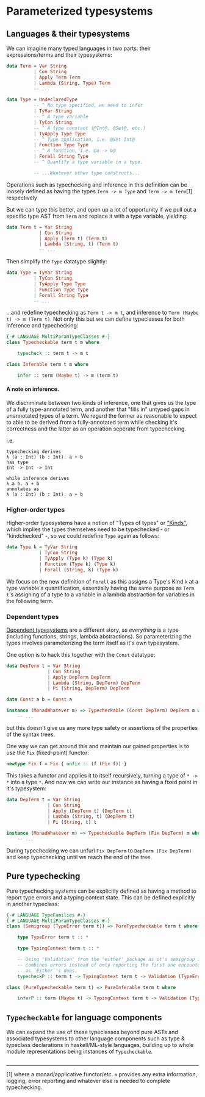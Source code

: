 # Parameterized typesystems

## Languages & their typesystems

We can imagine many typed languages in two parts: their expressions/terms and their typesystems:

```haskell
data Term = Var String
          | Con String
          | Apply Term Term
          | Lambda (String, Type) Term
          -- ...

data Type = UndeclaredType
          -- ^ No type specified, we need to infer
          | TyVar String
          -- ^ A type variable
          | TyCon String
          -- ^ A type constant (@Int@, @Set@, etc.)
          | TyApply Type Type
          -- ^ Type application, i.e. @Set Int@
          | Function Type Type
          -- ^ A function, i.e. @a -> b@
          | Forall String Type
          -- ^ Quantify a type variable in a type.

          -- ...Whatever other type constructs...
```

Operations such as typechecking and inference in this definition can be loosely defined as having the types `Term -> m Type` and `Term -> m Term`[1] respectively

But we can type this better, and open up a lot of opportunity if we pull out a specific type AST from `Term` and replace it with a type variable, yielding:

```haskell
data Term t = Var String
            | Con String
            | Apply (Term t) (Term t)
            | Lambda (String, t) (Term t)
            -- ...
```

Then simplify the `Type` datatype slightly:

```haskell
data Type = TyVar String
          | TyCon String
          | TyApply Type Type
          | Function Type Type
          | Forall String Type
          -- ...
```

...and redefine typechecking as `Term t -> m t`, and inference to `Term (Maybe t) -> m (Term t)`. Not only this but we can define typeclasses for both inference and typechecking:

```haskell
{-# LANGUAGE MultiParamTypeClasses #-}
class Typecheckable term t m where

    typecheck :: term t -> m t

class Inferable term t m where

    infer :: term (Maybe t) -> m (term t)
```
#### A note on inference.

We discriminate between two kinds of inference, one that gives us the type of a fully type-annotated term, and another that "fills in" untyped gaps in unannotated types of a term. We regard the former as reasonable to expect to able to be derived from a fully-annotated term while checking it's correctness and the latter as an operation seperate from typechecking.

i.e.

```
typechecking derives  
λ (a : Int) (b : Int). a + b
has type
Int -> Int -> Int

while inference derives
λ a b. a + b
annotates as
λ (a : Int) (b : Int). a + b
```

### Higher-order types

Higher-order typesystems have a notion of "Types of types" or ["Kinds"](https://en.wikipedia.org/wiki/Kind_(type_theory)), which implies the types themselves need to be typechecked - or "kindchecked" -, so we could redefine `Type` again as follows:

```haskell
data Type k = TyVar String
            | TyCon String
            | TyApply (Type k) (Type k)
            | Function (Type k) (Type k)
            | Forall (String, k) (Type k)
```

We focus on the new definition of `Forall` as this assigns a Type's Kind `k` at a type variable's quantification, essentially having the same purpose as `Term t`'s assigning of a type to a variable in a lambda abstraction for variables in the following term.

### Dependent types

[Dependent typesystems](https://en.wikipedia.org/wiki/Dependent_type) are a different story, as _everything_ is a type (including functions, strings, lambda abstractions). So parameterizing the types involves parameterizing the term itself as it's own typesystem.

One option is to hack this together with the `Const` datatype:

```haskell
data DepTerm t = Var String
               | Con String
               | Apply DepTerm DepTerm
               | Lambda (String, DepTerm) DepTerm
               | Pi (String, DepTerm) DepTerm

data Const a b = Const a

instance (MonadWhatever m) => Typecheckable (Const DepTerm) DepTerm m where
    -- ...  
```

but this doesn't give us any more type safety or assertions of the properties of the syntax trees.

One way we can get around this and maintain our gained properties is to use the `Fix` (fixed-point) functor:

```haskell
newtype Fix f = Fix { unfix :: (f (Fix f)) }
```

This takes a functor and applies it to itself recursively, turning a type of `* -> *` into a type `*`. And now we can write our instance as having a fixed point in it's typesystem:

```haskell
data DepTerm t = Var String
               | Con String
               | Apply (DepTerm t) (DepTerm t)
               | Lambda (String, t) (DepTerm t)
               | Pi (String, t) t

instance (MonadWhatever m) => Typecheckable DepTerm (Fix DepTerm) m where
    -- ...
```

During typechecking we can unfurl `Fix DepTerm` to `DepTerm (Fix DepTerm)` and keep typechecking until we reach the end of the tree.

## Pure typechecking

Pure typechecking systems can be explicitly defined as having a method to report type errors and a typing context state. This can be defined explicitly in another typeclass:

```haskell
{-# LANGUAGE TypeFamilies #-}
{-# LANGUAGE MultiParamTypeClasses #-}
class (Semigroup (TypeError term t)) => PureTypecheckable term t where

    type TypeError term t :: *

    type TypingContext term t :: *

    -- Using 'Validation' from the 'either' package as it's semigroup instance
    -- combines errors instead of only reporting the first one encountered
    -- as `Either`'s does.
    typecheckP :: term t -> TypingContext term t -> Validation (TypeError term t) (t, TypingContext term t)

class (PureTypecheckable term t) => PureInferable term t where

    inferP :: term (Maybe t) -> TypingContext term t -> Validation (TypeError term t) (term t, TypingContext term t)
```

## `Typecheckable` for language components

We can expand the use of these typeclasses beyond pure ASTs and associated typesystems to other language components such as type & typeclass declarations in haskell/ML-style languages, building up to whole module representations being instances of `Typecheckable`.

```haskell
```

***

[1] where a monad/applicative functor/etc. `m` provides any extra information, logging, error reporting and whatever else is needed to complete typechecking.
